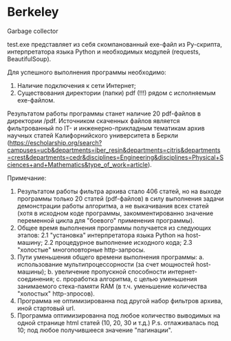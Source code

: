 # Berkeley
Garbage collector

test.exe представляет из себя скомпанованный exe-файл из Py-скрипта, интерпретатора языка Python и необходимых модулей (requests, BeautifulSoup).

Для успешного выполнения программы необходимо:
  1. Наличие подключения к сети Интернет;
  2. Существования директории (папки) pdf (!!!) рядом с исполняемым exe-файлом.
  
Результатом работы программы станет наличие 20 pdf-файлов в директории /pdf. Источником скаченных файлов является фильтрованный по IT- и инженерно-прикладным тематикам архив научных статей Калифорнийского университета в Беркли (https://escholarship.org/search?campuses=ucb&departments=iber_resin&departments=citris&departments=crest&departments=cedr&disciplines=Engineering&disciplines=Physical+Sciences+and+Mathematics&type_of_work=article).

Примечание:
  1. Результатом работы фильтра архива стало 406 статей, но на выходе программы только 20 статей (pdf-файлов) в силу выполнения задачи демонстрации работы алгоритма, а не выкачивания всех статей (хотя в исходном коде программы, закомментированно значение переменной цикла для "боевого" применения программы).
  2. Общее время выполнения программы получается из следующих этапов:
        2.1 "установка" интерпретатора языка Python на host-машину;
        2.2 процедурное выполнение исходного кода;
        2.3 "холостые" многоповторные http-запросы.
  3. Пути уменьшения общего времени выполнения программы:
        a. использование мультипроцессорности (за счет мощностей host-машины);
        b. увеличение пропускной способности интернет-соединения;
        c. проработка алгоритма, с целью уменьшения занимаемого стека-памяти RAM (в т.ч. уменьшение количества "холостых" http-зпросов).
  4. Программа не оптимизированна под другой набор фильтров архива, иной стартовый url.
  5. Программа оптимизированна под любое количество выводимых на одной странице html статей (10, 20, 30 и т.д.) P.s. отлаживалась под 10; под любое получившееся значение "пагинации".

